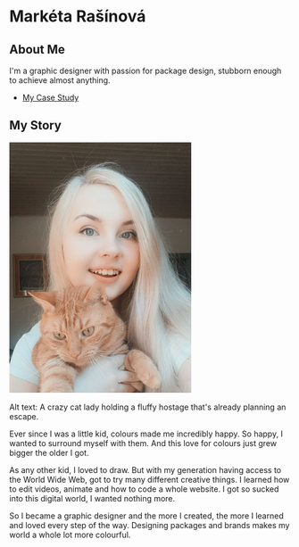 # Markéta Rašínová

## About Me

I'm a graphic designer with passion for package design, stubborn enough to achieve almost anything.

- [My Case Study](case-study.md) <!-- A link to your case study -->

## My Story

![Alt text: A crazy cat lady holding a fluffy hostage that's already planning an escape.](img/fifo.jpg)

Alt text: A crazy cat lady holding a fluffy hostage that's already planning an escape.

Ever since I was a little kid, colours made me incredibly happy. So happy, I wanted to surround myself with them. And this love for colours just grew bigger the older I got. 

As any other kid, I loved to draw. But with my generation having access to the World Wide Web, got to try many different creative things. I learned how to edit videos, animate and how to code a whole website. I got so sucked into this digital world, I wanted nothing more.

So I became a graphic designer and the more I created, the more I learned and loved every step of the way. Designing packages and brands makes my world a whole lot more colourful.
